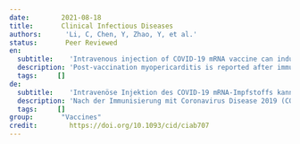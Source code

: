 ```yaml
---
date:        2021-08-18
title:       Clinical Infectious Diseases
authors:      'Li, C, Chen, Y, Zhao, Y, et al.'
status:       Peer Reviewed
en:
  subtitle:    'Intravenous injection of COVID-19 mRNA vaccine can induce acute myopericarditis in mouse model'
  description: 'Post-vaccination myopericarditis is reported after immunization with coronavirus disease 2019 (COVID-19) messenger RNA (mRNA) vaccines. The effect of inadvertent intravenous injection of this vaccine on the heart is unknown. This study provided in vivo evidence that inadvertent intravenous injection of COVID-19 mRNA vaccines may induce myopericarditis. Brief withdrawal of syringe plunger to exclude blood aspiration may be one possible way to reduce such risk.'
  tags:     []
de: 
  subtitle:    'Intravenöse Injektion des COVID-19 mRNA-Impfstoffs kann im Mausmodell eine akute Myoperikarditis auslösen'
  description: 'Nach der Immunisierung mit Coronavirus Disease 2019 (COVID-19) messenger RNA (mRNA)-Impfstoffen wurde über Myoperikarditis berichtet. Die Auswirkungen einer versehentlichen intravenösen Injektion dieses Impfstoffs auf das Herz sind unbekannt. Diese Studie lieferte In-vivo-Nachweise dafür, dass die versehentliche intravenöse Injektion von COVID-19 mRNA-Impfstoffen eine Myoperikarditis auslösen kann. Ein kurzes Zurückziehen des Spritzenkolbens, um eine Blutaspiration auszuschließen, könnte eine Möglichkeit sein, dieses Risiko zu verringern.'
  tags:     []
group:       "Vaccines"
credit:        https://doi.org/10.1093/cid/ciab707
---
```

